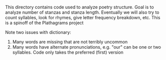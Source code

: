 This directory contains code used to analyze poetry structure.  Goal is to analyze number of stanzas and stanza length.  Eventually we will also try to count syllables, look for rhymes, give letter frequency breakdown, etc.  This is a spinoff of the Plathagrams project

Note two issues with dictionary:
1.  Many words are missing that are not terribly uncommon
2.  Many words have alternate pronunciations, e.g. "our" can be one or two syllables.  Code only takes the preferred (first) version
